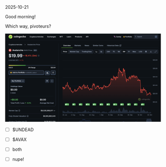 2025-10-21

Good morning!

Which way, pivoteurs?

![$UNDEAD price-chart](imgs/01a-undead.png)
![$AVAX price-chart](imgs/01b-avax.png)

- [ ] $UNDEAD
- [ ] $AVAX
- [ ] both
- [ ] nupe!

